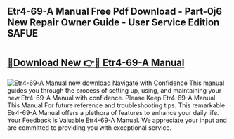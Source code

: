 ## Etr4-69-A Manual Free Pdf Download - Part-0j6 New Repair Owner Guide - User Service Edition SAFUE

# <h2><a href="http://cf21785.oget.top/?id=Etr4-69-A+Manual">🔗Download New 👉🔴 Etr4-69-A Manual</a></h2>

[![Etr4-69-A Manual new download](https://i.imgur.com/5g1atiW.png)](http://cf21785.oget.top/?id=Etr4-69-A+Manual)
Navigate with Confidence This manual guides you through the process of setting up, using, and maintaining your new Etr4-69-A Manual with confidence. Please Keep Etr4-69-A Manual This Manual For future reference and troubleshooting tips. This remarkable Etr4-69-A Manual offers a plethora of features to enhance your daily life. Your Feedback is Valuable Etr4-69-A Manual. We appreciate your input and are committed to providing you with exceptional service.
